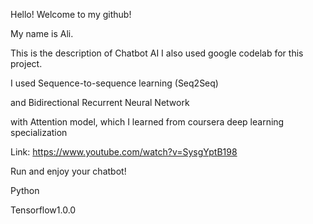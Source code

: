 Hello! Welcome to my github!

My name is Ali.

This is the description of Chatbot AI
I also used google codelab for this project.


I used Sequence-to-sequence learning (Seq2Seq)

and Bidirectional Recurrent Neural Network

with Attention model, which I learned from coursera deep learning specialization

Link: https://www.youtube.com/watch?v=SysgYptB198


Run and enjoy your chatbot!

Python

Tensorflow1.0.0

